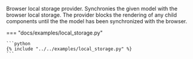 Browser local storage provider. Synchronies the given model with the browser local storage. The
provider blocks the rendering of any child components until the the model has been 
synchronized with the browser.


=== "docs/examples/local_storage.py"

    ```python
    {% include "../../examples/local_storage.py" %}
    ```

